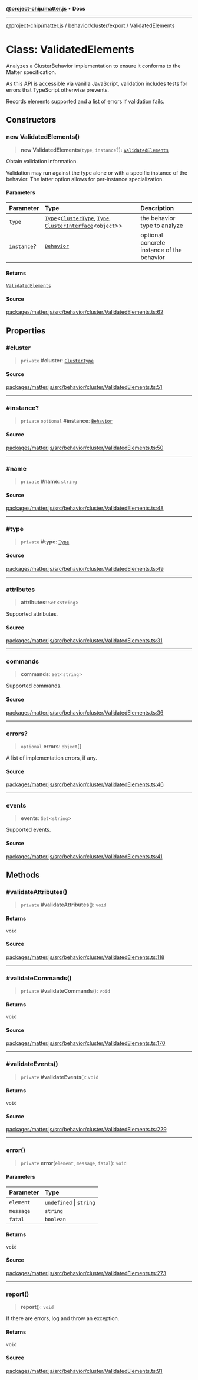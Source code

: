 [**@project-chip/matter.js**](../../../../README.md) • **Docs**

***

[@project-chip/matter.js](../../../../modules.md) / [behavior/cluster/export](../README.md) / ValidatedElements

# Class: ValidatedElements

Analyzes a ClusterBehavior implementation to ensure it conforms to the Matter specification.

As this API is accessible via vanilla JavaScript, validation includes tests for errors that TypeScript otherwise
prevents.

Records elements supported and a list of errors if validation fails.

## Constructors

### new ValidatedElements()

> **new ValidatedElements**(`type`, `instance`?): [`ValidatedElements`](ValidatedElements.md)

Obtain validation information.

Validation may run against the type alone or with a specific instance of the behavior.  The latter option allows
for per-instance specialization.

#### Parameters

| Parameter | Type | Description |
| :------ | :------ | :------ |
| `type` | [`Type`](../namespaces/ClusterBehavior/interfaces/Type.md)\<[`ClusterType`](../../../../cluster/export/interfaces/ClusterType.md), [`Type`](../../../export/namespaces/Behavior/interfaces/Type.md), [`ClusterInterface`](../README.md#clusterinterfacef)\<`object`\>\> | the behavior type to analyze |
| `instance`? | [`Behavior`](../../../export/classes/Behavior.md) | optional concrete instance of the behavior |

#### Returns

[`ValidatedElements`](ValidatedElements.md)

#### Source

[packages/matter.js/src/behavior/cluster/ValidatedElements.ts:62](https://github.com/project-chip/matter.js/blob/7a8cbb56b87d4ccf34bec5a9a95ab40a1711324f/packages/matter.js/src/behavior/cluster/ValidatedElements.ts#L62)

## Properties

### #cluster

> `private` **#cluster**: [`ClusterType`](../../../../cluster/export/interfaces/ClusterType.md)

#### Source

[packages/matter.js/src/behavior/cluster/ValidatedElements.ts:51](https://github.com/project-chip/matter.js/blob/7a8cbb56b87d4ccf34bec5a9a95ab40a1711324f/packages/matter.js/src/behavior/cluster/ValidatedElements.ts#L51)

***

### #instance?

> `private` `optional` **#instance**: [`Behavior`](../../../export/classes/Behavior.md)

#### Source

[packages/matter.js/src/behavior/cluster/ValidatedElements.ts:50](https://github.com/project-chip/matter.js/blob/7a8cbb56b87d4ccf34bec5a9a95ab40a1711324f/packages/matter.js/src/behavior/cluster/ValidatedElements.ts#L50)

***

### #name

> `private` **#name**: `string`

#### Source

[packages/matter.js/src/behavior/cluster/ValidatedElements.ts:48](https://github.com/project-chip/matter.js/blob/7a8cbb56b87d4ccf34bec5a9a95ab40a1711324f/packages/matter.js/src/behavior/cluster/ValidatedElements.ts#L48)

***

### #type

> `private` **#type**: [`Type`](../../../export/namespaces/Behavior/interfaces/Type.md)

#### Source

[packages/matter.js/src/behavior/cluster/ValidatedElements.ts:49](https://github.com/project-chip/matter.js/blob/7a8cbb56b87d4ccf34bec5a9a95ab40a1711324f/packages/matter.js/src/behavior/cluster/ValidatedElements.ts#L49)

***

### attributes

> **attributes**: `Set`\<`string`\>

Supported attributes.

#### Source

[packages/matter.js/src/behavior/cluster/ValidatedElements.ts:31](https://github.com/project-chip/matter.js/blob/7a8cbb56b87d4ccf34bec5a9a95ab40a1711324f/packages/matter.js/src/behavior/cluster/ValidatedElements.ts#L31)

***

### commands

> **commands**: `Set`\<`string`\>

Supported commands.

#### Source

[packages/matter.js/src/behavior/cluster/ValidatedElements.ts:36](https://github.com/project-chip/matter.js/blob/7a8cbb56b87d4ccf34bec5a9a95ab40a1711324f/packages/matter.js/src/behavior/cluster/ValidatedElements.ts#L36)

***

### errors?

> `optional` **errors**: `object`[]

A list of implementation errors, if any.

#### Source

[packages/matter.js/src/behavior/cluster/ValidatedElements.ts:46](https://github.com/project-chip/matter.js/blob/7a8cbb56b87d4ccf34bec5a9a95ab40a1711324f/packages/matter.js/src/behavior/cluster/ValidatedElements.ts#L46)

***

### events

> **events**: `Set`\<`string`\>

Supported events.

#### Source

[packages/matter.js/src/behavior/cluster/ValidatedElements.ts:41](https://github.com/project-chip/matter.js/blob/7a8cbb56b87d4ccf34bec5a9a95ab40a1711324f/packages/matter.js/src/behavior/cluster/ValidatedElements.ts#L41)

## Methods

### #validateAttributes()

> `private` **#validateAttributes**(): `void`

#### Returns

`void`

#### Source

[packages/matter.js/src/behavior/cluster/ValidatedElements.ts:118](https://github.com/project-chip/matter.js/blob/7a8cbb56b87d4ccf34bec5a9a95ab40a1711324f/packages/matter.js/src/behavior/cluster/ValidatedElements.ts#L118)

***

### #validateCommands()

> `private` **#validateCommands**(): `void`

#### Returns

`void`

#### Source

[packages/matter.js/src/behavior/cluster/ValidatedElements.ts:170](https://github.com/project-chip/matter.js/blob/7a8cbb56b87d4ccf34bec5a9a95ab40a1711324f/packages/matter.js/src/behavior/cluster/ValidatedElements.ts#L170)

***

### #validateEvents()

> `private` **#validateEvents**(): `void`

#### Returns

`void`

#### Source

[packages/matter.js/src/behavior/cluster/ValidatedElements.ts:229](https://github.com/project-chip/matter.js/blob/7a8cbb56b87d4ccf34bec5a9a95ab40a1711324f/packages/matter.js/src/behavior/cluster/ValidatedElements.ts#L229)

***

### error()

> `private` **error**(`element`, `message`, `fatal`): `void`

#### Parameters

| Parameter | Type |
| :------ | :------ |
| `element` | `undefined` \| `string` |
| `message` | `string` |
| `fatal` | `boolean` |

#### Returns

`void`

#### Source

[packages/matter.js/src/behavior/cluster/ValidatedElements.ts:273](https://github.com/project-chip/matter.js/blob/7a8cbb56b87d4ccf34bec5a9a95ab40a1711324f/packages/matter.js/src/behavior/cluster/ValidatedElements.ts#L273)

***

### report()

> **report**(): `void`

If there are errors, log and throw an exception.

#### Returns

`void`

#### Source

[packages/matter.js/src/behavior/cluster/ValidatedElements.ts:91](https://github.com/project-chip/matter.js/blob/7a8cbb56b87d4ccf34bec5a9a95ab40a1711324f/packages/matter.js/src/behavior/cluster/ValidatedElements.ts#L91)
